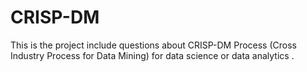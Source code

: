 # CRISP-DM
This is the project include questions about CRISP-DM Process (Cross Industry Process for Data Mining) for data science or data analytics .  
